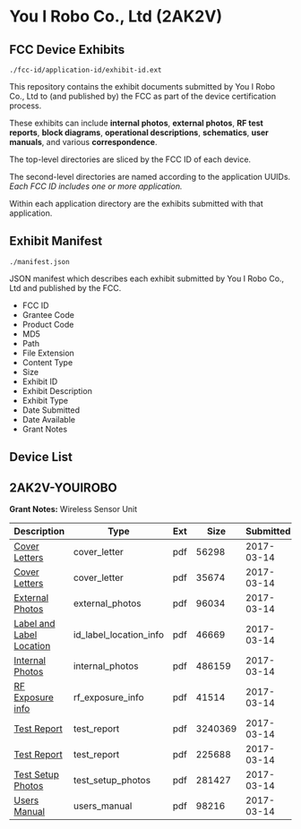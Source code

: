 # You I Robo Co., Ltd (2AK2V)
## FCC Device Exhibits

```
./fcc-id/application-id/exhibit-id.ext
```

This repository contains the exhibit documents submitted by You I Robo Co., Ltd to (and published by) the FCC as part of the device certification process.

These exhibits can include **internal photos**, **external photos**, **RF test reports**, **block diagrams**, **operational descriptions**, **schematics**, **user manuals**, and various **correspondence**.

The top-level directories are sliced by the FCC ID of each device.

The second-level directories are named according to the application UUIDs. *Each FCC ID includes one or more application.*

Within each application directory are the exhibits submitted with that application. 

## Exhibit Manifest

```
./manifest.json
```

JSON manifest which describes each exhibit submitted by You I Robo Co., Ltd and published by the FCC.

- FCC ID
- Grantee Code
- Product Code
- MD5
- Path
- File Extension
- Content Type
- Size
- Exhibit ID
- Exhibit Description
- Exhibit Type
- Date Submitted
- Date Available
- Grant Notes

## Device List
## 2AK2V-YOUIROBO
**Grant Notes:** Wireless Sensor Unit

| Description | Type | Ext | Size | Submitted | Available |
| ----------- | ---- | --- | ---- | --------- | --------- |
| [Cover Letters](2AK2V-YOUIROBO/5241087a8b5e280f6e003d3b3e49d1fa/3316115.pdf) | cover_letter | pdf | 56298 | 2017-03-14 | 2017-03-14 |
| [Cover Letters](2AK2V-YOUIROBO/5241087a8b5e280f6e003d3b3e49d1fa/3316118.pdf) | cover_letter | pdf | 35674 | 2017-03-14 | 2017-03-14 |
| [External Photos](2AK2V-YOUIROBO/5241087a8b5e280f6e003d3b3e49d1fa/3316122.pdf) | external_photos | pdf | 96034 | 2017-03-14 | 2017-03-14 |
| [Label and Label Location](2AK2V-YOUIROBO/5241087a8b5e280f6e003d3b3e49d1fa/3316128.pdf) | id_label_location_info | pdf | 46669 | 2017-03-14 | 2017-03-14 |
| [Internal Photos](2AK2V-YOUIROBO/5241087a8b5e280f6e003d3b3e49d1fa/3316125.pdf) | internal_photos | pdf | 486159 | 2017-03-14 | 2017-03-14 |
| [RF Exposure info](2AK2V-YOUIROBO/5241087a8b5e280f6e003d3b3e49d1fa/3316135.pdf) | rf_exposure_info | pdf | 41514 | 2017-03-14 | 2017-03-14 |
| [Test Report](2AK2V-YOUIROBO/5241087a8b5e280f6e003d3b3e49d1fa/3316150.pdf) | test_report | pdf | 3240369 | 2017-03-14 | 2017-03-14 |
| [Test Report](2AK2V-YOUIROBO/5241087a8b5e280f6e003d3b3e49d1fa/3316151.pdf) | test_report | pdf | 225688 | 2017-03-14 | 2017-03-14 |
| [Test Setup Photos](2AK2V-YOUIROBO/5241087a8b5e280f6e003d3b3e49d1fa/3316137.pdf) | test_setup_photos | pdf | 281427 | 2017-03-14 | 2017-03-14 |
| [Users Manual](2AK2V-YOUIROBO/5241087a8b5e280f6e003d3b3e49d1fa/3316152.pdf) | users_manual | pdf | 98216 | 2017-03-14 | 2017-03-14 |
